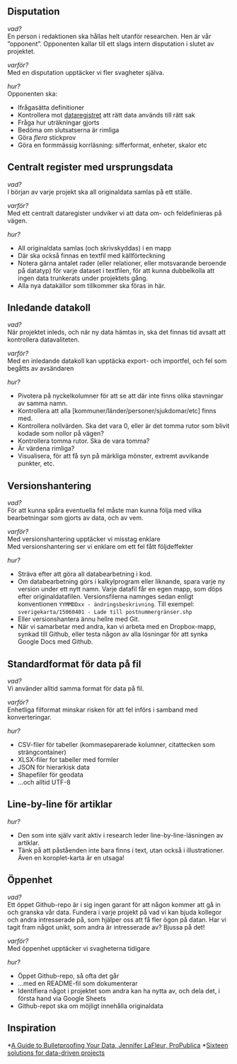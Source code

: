 ## Disputation

_vad?_<br/>
En person i redaktionen ska hållas helt utanför researchen. Hen är vår ”opponent”. Opponenten kallar till ett slags intern disputation i slutet av projektet.

_varför?_<br>
Med en disputation upptäcker vi fler svagheter själva.

_hur?_<br>
Opponenten ska:
 * Ifrågasätta definitioner
 * Kontrollera mot [dataregistret](#dataregister) att rätt data används till rätt sak
 * Fråga hur uträkningar gjorts
 * Bedöma om slutsatserna är rimliga
 * Göra _flera_ stickprov
 * Göra en formmässig korrläsning: sifferformat, enheter, skalor etc


## <span id="dataregister">Centralt register med ursprungsdata</span>

_vad?_<br/>
I början av varje projekt ska all originaldata samlas på ett ställe.

_varför?_<br>
Med ett centralt dataregister undviker vi att data om- och feldefinieras på vägen.

_hur?_
 * All originaldata samlas (och skrivskyddas) i en mapp
 * Där ska också finnas en textfil med källförteckning
 * Notera gärna antalet rader (eller relationer, eller motsvarande beroende på datatyp) för varje dataset i textfilen, för att kunna dubbelkolla att ingen data trunkerats under projektets gång.
 * Alla nya datakällor som tillkommer ska föras in här.


## Inledande datakoll

_vad?_<br/>
När projektet inleds, och när ny data hämtas in, ska det finnas tid avsatt att kontrollera datavaliteten.

_varför?_<br>
Med en inledande datakoll kan upptäcka export- och importfel, och fel som begåtts av avsändaren

_hur?_
 * Pivotera på nyckelkolumner för att se att där inte finns olika stavningar av samma namn.
 * Kontrollera att alla [kommuner/länder/personer/sjukdomar/etc] finns med. 
 * Kontrollera nollvärden. Ska det vara 0, eller är det tomma rutor som blivit kodade som nollor på vägen?
 * Kontrollera tomma rutor. Ska de vara tomma?
 * Är värdena rimliga?
 * Visualisera, för att få syn på märkliga mönster, extremt avvikande punkter, etc.


## Versionshantering

_vad?_<br/>
För att kunna spåra eventuella fel måste man kunna följa med vilka bearbetningar som gjorts av data, och av vem.

_varför?_<br>
Med versionshantering upptäcker vi misstag enklare<br>
Med versionshantering ser vi enklare om ett fel fått följdeffekter<br>

_hur?_
 * Sträva efter att göra all databearbetning i kod.
 * Om databearbetning görs i kalkylprogram eller liknande, spara varje ny version under ett nytt namn. Varje datafil får en egen mapp, som döps efter originaldatafilen. Versionsfilerna namnges sedan enligt konventionen `YYMMDDxx - ändringsbeskrivning`. Till exempel: `sverigekarta/15060401 - Lade till postnummergränser.shp`
 * Eller versionshantera ännu hellre med Git.
 * När vi samarbetar med andra, kan vi arbeta med en Dropbox-mapp, synkad till Github, eller testa någon av alla lösningar för att synka Google Docs med Github.


## Standardformat för data på fil

_vad?_<br/>
Vi använder alltid samma format för data på fil.

_varför?_<br>
Enhetliga filformat minskar risken för att fel införs i samband med konverteringar.

_hur?_
 * CSV-filer för tabeller (kommaseparerade kolumner, citattecken som strängcontainer)
 * XLSX-filer for tabeller med formler
 * JSON för hierarkisk data
 * Shapefiler för geodata
 * ...och alltid UTF-8


## Line-by-line för artiklar

_hur?_
 * Den som inte själv varit aktiv i research leder line-by-line-läsningen av artiklar.
 * Tänk på att påståenden inte bara finns i text, utan också i illustrationer. Även en koroplet-karta är en utsaga!


## Öppenhet

_vad?_<br/>
Ett öppet Github-repo är i sig ingen garant för att någon kommer att gå in och granska vår data. Fundera i varje projekt på vad vi kan bjuda kollegor och andra intresserade på, som hjälper oss att få fler ögon på datan. Har vi tagit fram något unikt, som andra är intresserade av? Bjussa på det!

_varför?_<br>
Med öppenhet upptäcker vi svagheterna tidigare

_hur?_
 * Öppet Github-repo, så ofta det går
 * ...med en README-fil som dokumenterar
 * Identifiera något i projektet som andra kan ha nytta av, och dela det, i första hand via Google Sheets
 * Github-repot ska om möjligt innehålla originaldata

## Inspiration
*[A Guide to Bulletproofing Your Data, Jennifer LaFleur, ProPublica](https://github.com/propublica/guides/blob/master/data-bulletproofing.md)
*[Sixteen solutions for data-driven projects](https://docs.google.com/presentation/d/18KE-VO9T6V1I_aGyekdDtFhYP4K0Saph7aBuBS3N8tc/edit#slide=id.ga85f0df1a_049)